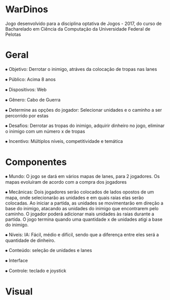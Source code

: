 # WarDinos
Jogo desenvolvido para a disciplina optativa de Jogos - 2017, do curso de Bacharelado em Ciência da Computação da Universidade Federal de Pelotas
# Geral
⦁	Objetivo: Derrotar o inimigo, atráves da colocação de tropas nas lanes

⦁	Público: Acima 8 anos

⦁	Dispositivos: Web

⦁	Gênero: Cabo de Guerra

⦁	Determine as opções do jogador: Selecionar unidades e o caminho a ser percorrido por estas

⦁	Desafios: Derrotar as tropas do inimigo, adquirir dinheiro no jogo, eliminar o inimigo com um número x de tropas

⦁	Incentivo: Múltiplos  níveis, competitividade e temática

# Componentes
⦁	Mundo: O jogo se dará em vários mapas de lanes, para 2 jogadores. Os mapas evoluíram de acordo com a compra dos jogadores

⦁	Mecânicas: Dois jogadores serão colocados de lados opostos de um mapa, onde selecionarão as unidades e em quais raias elas serão colocadas. Ao iniciar a partida, as unidades se movimentarão em direção a base do inimigo, atacando as unidades do inimigo que encontrarem pelo caminho. O jogador poderá adicionar mais unidades às raias durante a partida. O jogo termina quando uma quantidade x de unidades atigi a base do inimigo.

⦁	Níveis: IA: Fácil, médio e difícil, sendo que a diferença entre eles será a quantidade de dinheiro.

⦁	Conteúdo: seleção de unidades e lanes

⦁	Interface 

⦁	Controle: teclado e joystick
# Visual
